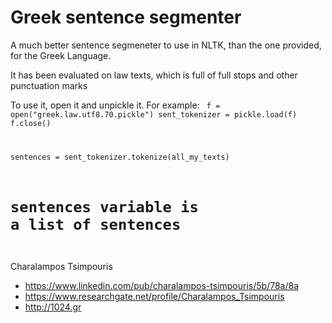 Greek sentence segmenter
=============

A much better sentence segmeneter to use in NLTK, than the one provided, for the Greek Language.

It has been evaluated on law texts, which is full of full stops and other punctuation marks

To use it, open it and unpickle it. For example:
<code>
  f = open("greek.law.utf8.70.pickle")
  sent_tokenizer = pickle.load(f)
  f.close()

  sentences = sent_tokenizer.tokenize(all_my_texts)
  # sentences variable is a list of sentences
</code>

Charalampos Tsimpouris
* https://www.linkedin.com/pub/charalampos-tsimpouris/5b/78a/8a
* https://www.researchgate.net/profile/Charalampos_Tsimpouris
* http://1024.gr
